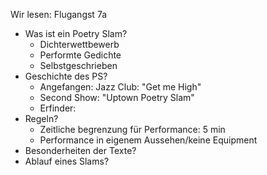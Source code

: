 Wir lesen: Flugangst 7a

- Was ist ein Poetry Slam?
  - Dichterwettbewerb
  - Performte Gedichte
  - Selbstgeschrieben
- Geschichte des PS?
  - Angefangen: Jazz Club: "Get me High"
  - Second Show: "Uptown Poetry Slam"
  - Erfinder: 
- Regeln?
  - Zeitliche begrenzung für Performance: 5 min
  - Performance in eigenem Aussehen/keine Equipment
- Besonderheiten der Texte?
- Ablauf eines Slams?
